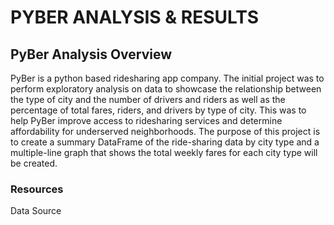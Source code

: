 # PYBER ANALYSIS & RESULTS

## PyBer Analysis Overview

PyBer is a python based ridesharing app company. The initial project was to perform exploratory analysis on data to showcase the relationship between the type of city and the number of drivers and riders as well as the percentage of total fares, riders, and drivers by type of city. This was to help PyBer improve access to ridesharing services and determine affordability for underserved neighborhoods.
The purpose of this project is to create a summary DataFrame of the ride-sharing data by city type and a multiple-line graph that shows the total weekly fares for each city type will be created.


### Resources
Data Source
